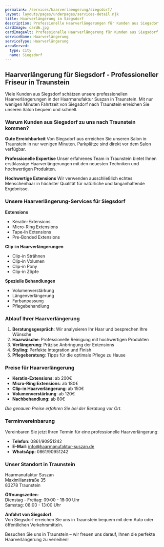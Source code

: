 ```yaml
---
permalink: /services/haarverlaengerung/siegsdorf/
layout: layouts/pages/underpages/services-detail.njk
title: Haarverlängerung in Siegsdorf
description: Professionelle Haarverlängerungen für Kunden aus Siegsdorf in Traunstein. Gute Erreichbarkeit, natürliche Extensions und Clip-in Haarverlängerungen.
cardImage: card6.jpg
cardImageAlt: Professionelle Haarverlängerung für Kunden aus Siegsdorf
serviceName: Haarverlängerung
serviceType: Haarverlängerung
areaServed:
  type: City
  name: Siegsdorf
---
```


## Haarverlängerung für Siegsdorf - Professioneller Friseur in Traunstein

Viele Kunden aus Siegsdorf schätzen unsere professionellen Haarverlängerungen in der Haarmanufaktur Suszan in Traunstein. Mit nur wenigen Minuten Fahrtzeit von Siegsdorf nach Traunstein erreichen Sie unseren Salon bequem und schnell.

### Warum Kunden aus Siegsdorf zu uns nach Traunstein kommen?

**Gute Erreichbarkeit**
Von Siegsdorf aus erreichen Sie unseren Salon in Traunstein in nur wenigen Minuten. Parkplätze sind direkt vor dem Salon verfügbar.

**Professionelle Expertise**
Unser erfahrenes Team in Traunstein bietet Ihnen erstklassige Haarverlängerungen mit den neuesten Techniken und hochwertigen Produkten.

**Hochwertige Extensions**
Wir verwenden ausschließlich echtes Menschenhaar in höchster Qualität für natürliche und langanhaltende Ergebnisse.

### Unsere Haarverlängerung-Services für Siegsdorf

**Extensions**
- Keratin-Extensions
- Micro-Ring Extensions
- Tape-In Extensions
- Pre-Bonded Extensions

**Clip-in Haarverlängerungen**
- Clip-in Strähnen
- Clip-in Volumen
- Clip-in Pony
- Clip-in Zöpfe

**Spezielle Behandlungen**
- Volumenverstärkung
- Längenverlängerung
- Farbanpassung
- Pflegebehandlung

### Ablauf Ihrer Haarverlängerung

1. **Beratungsgespräch**: Wir analysieren Ihr Haar und besprechen Ihre Wünsche
2. **Haarwäsche**: Professionelle Reinigung mit hochwertigen Produkten
3. **Verlängerung**: Präzise Anbringung der Extensions
4. **Styling**: Perfekte Integration und Finish
5. **Pflegeberatung**: Tipps für die optimale Pflege zu Hause

### Preise für Haarverlängerung

- **Keratin-Extensions**: ab 200€
- **Micro-Ring Extensions**: ab 180€
- **Clip-in Haarverlängerung**: ab 150€
- **Volumenverstärkung**: ab 120€
- **Nachbehandlung**: ab 80€

*Die genauen Preise erfahren Sie bei der Beratung vor Ort.*

### Terminvereinbarung

Vereinbaren Sie jetzt Ihren Termin für eine professionelle Haarverlängerung:

- **Telefon**: 0861/90951242
- **E-Mail**: info@haarmanufaktur-suszan.de
- **WhatsApp**: 0861/90951242

### Unser Standort in Traunstein

Haarmanufaktur Suszan  
Maximilianstraße 35  
83278 Traunstein

**Öffnungszeiten**:  
Dienstag - Freitag: 09:00 - 18:00 Uhr  
Samstag: 08:00 - 13:00 Uhr

**Anfahrt von Siegsdorf**:  
Von Siegsdorf erreichen Sie uns in Traunstein bequem mit dem Auto oder öffentlichen Verkehrsmitteln.

Besuchen Sie uns in Traunstein – wir freuen uns darauf, Ihnen die perfekte Haarverlängerung zu verleihen! 